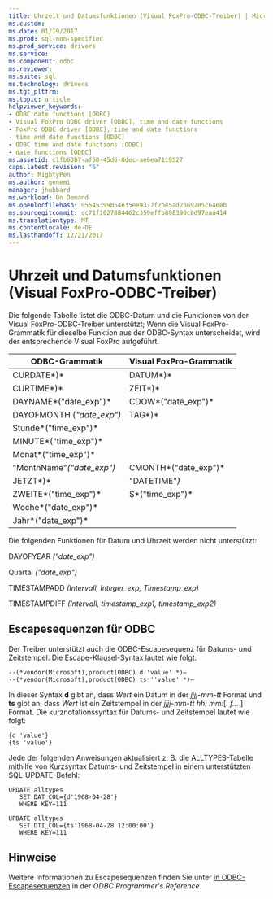 ```yaml
---
title: Uhrzeit und Datumsfunktionen (Visual FoxPro-ODBC-Treiber) | Microsoft Docs
ms.custom: 
ms.date: 01/19/2017
ms.prod: sql-non-specified
ms.prod_service: drivers
ms.service: 
ms.component: odbc
ms.reviewer: 
ms.suite: sql
ms.technology: drivers
ms.tgt_pltfrm: 
ms.topic: article
helpviewer_keywords:
- ODBC date functions [ODBC]
- Visual FoxPro ODBC driver [ODBC], time and date functions
- FoxPro ODBC driver [ODBC], time and date functions
- time and date functions [ODBC]
- ODBC time and date functions [ODBC]
- date functions [ODBC]
ms.assetid: c1fb63b7-af50-45d6-8dec-ae6ea7119527
caps.latest.revision: "6"
author: MightyPen
ms.author: genemi
manager: jhubbard
ms.workload: On Demand
ms.openlocfilehash: 95545399054e35ee9377f2be5ad2569205c64e8b
ms.sourcegitcommit: cc71f1027884462c359effb898390c8d97eaa414
ms.translationtype: MT
ms.contentlocale: de-DE
ms.lasthandoff: 12/21/2017
---
```

# <a name="time-and-date-functions-visual-foxpro-odbc-driver"></a>Uhrzeit und Datumsfunktionen (Visual FoxPro-ODBC-Treiber)
Die folgende Tabelle listet die ODBC-Datum und die Funktionen von der Visual FoxPro-ODBC-Treiber unterstützt; Wenn die Visual FoxPro-Grammatik für dieselbe Funktion aus der ODBC-Syntax unterscheidet, wird der entsprechende Visual FoxPro aufgeführt.  
  
|ODBC-Grammatik|Visual FoxPro-Grammatik|  
|------------------|---------------------------|  
|CURDATE*)*|DATUM*)*|  
|CURTIME*)*|ZEIT*)*|  
|DAYNAME*("date_exp")*|CDOW*("date_exp")*|  
|DAYOFMONTH (*"date_exp")*|TAG*)*|  
|Stunde*("time_exp")*||  
|MINUTE*("time_exp")*||  
|Monat*("time_exp")*||  
|"MonthName"*("date_exp")*|CMONTH*("date_exp")*|  
|JETZT*)*|"DATETIME"*)*|  
|ZWEITE*("time_exp")*|S*("time_exp")*|  
|Woche*("date_exp")*||  
|Jahr*("date_exp")*||  
  
 Die folgenden Funktionen für Datum und Uhrzeit werden nicht unterstützt:  
  
 DAYOFYEAR *("date_exp")*  
  
 Quartal *("date_exp")*  
  
 TIMESTAMPADD *(Intervall, Integer_exp, Timestamp_exp)*  
  
 TIMESTAMPDIFF *(Intervall, timestamp_exp1, timestamp_exp2)*  
  
## <a name="odbc-escape-sequences"></a>Escapesequenzen für ODBC  
 Der Treiber unterstützt auch die ODBC-Escapesequenz für Datums- und Zeitstempel. Die Escape-Klausel-Syntax lautet wie folgt:  
  
```  
--(*vendor(Microsoft),product(ODBC) d 'value' *)—  
--(*vendor(Microsoft),product(ODBC) ts ''value' *)—  
```  
  
 In dieser Syntax **d** gibt an, dass *Wert* ein Datum in der *jjjj-mm-tt* Format und **ts** gibt an, dass *Wert*  ist ein Zeitstempel in der *jjjj-mm-tt hh: mm:*[. *f...* ] Format. Die kurznotationssyntax für Datums- und Zeitstempel lautet wie folgt:  
  
```  
{d 'value'}  
{ts 'value'}  
```  
  
 Jede der folgenden Anweisungen aktualisiert z. B. die ALLTYPES-Tabelle mithilfe von Kurzsyntax Datums- und Zeitstempel in einem unterstützten SQL-UPDATE-Befehl:  
  
```  
UPDATE alltypes  
   SET DAT_COL={d'1968-04-28'}  
   WHERE KEY=111  
  
UPDATE alltypes  
   SET DTI_COL={ts'1968-04-28 12:00:00'}  
   WHERE KEY=111  
```  
  
## <a name="remarks"></a>Hinweise  
 Weitere Informationen zu Escapesequenzen finden Sie unter [in ODBC-Escapesequenzen](../../odbc/reference/develop-app/escape-sequences-in-odbc.md) in der *ODBC Programmer's Reference*.
